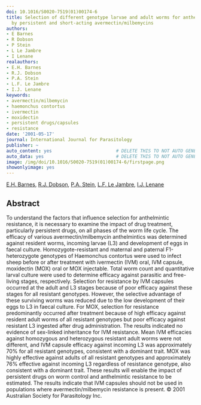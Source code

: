 ```yaml
---
doi: 10.1016/S0020-7519(01)00174-6
title: Selection of different genotype larvae and adult worms for anthelmintic resistance
  by persistent and short-acting avermectin/milbemycins
authors:
- E Barnes
- R Dobson
- P Stein
- L Le Jambre
- I Lenane
realauthors:
- E.H. Barnes
- R.J. Dobson
- P.A. Stein
- L.F. Le Jambre
- I.J. Lenane
keywords:
- avermectin/milbemycin
- haemonchus contortus
- ivermectin
- moxidectin
- persistent drugs/capsules
- resistance
date: '2001-05-17'
journal: International Journal for Parasitology
publisher: ~
auto_content: yes                        # DELETE THIS TO NOT AUTO GENERATE CONTENT
auto_data: yes                           # DELETE THIS TO NOT AUTO GENERATE METADATA
image: /img/doi/10.1016/S0020-7519(01)00174-6/firstpage.png
showonlyimage: yes
---
```

[E.H. Barnes](https://www.scopus.com/authid/detail.uri?authorId=56594436000), [R.J. Dobson](https://www.scopus.com/authid/detail.uri?authorId=7102629985), [P.A. Stein](https://www.scopus.com/authid/detail.uri?authorId=7401766338), [L.F. Le Jambre](https://www.scopus.com/authid/detail.uri?authorId=7004181042), [I.J. Lenane](https://www.scopus.com/authid/detail.uri?authorId=6506559458)

## Abstract
To understand the factors that influence selection for anthelmintic resistance, it is necessary to examine the impact of drug treatment, particularly persistent drugs, on all phases of the worm life cycle. The efficacy of various avermectin/milbemycin anthelmintics was determined against resident worms, incoming larvae (L3) and development of eggs in faecal culture. Homozygote-resistant and maternal and paternal F1-heterozygote genotypes of Haemonchus contortus were used to infect sheep before or after treatment with ivermectin (IVM) oral, IVM capsule, moxidectin (MOX) oral or MOX injectable. Total worm count and quantitative larval culture were used to determine efficacy against parasitic and free-living stages, respectively. Selection for resistance by IVM capsules occurred at the adult and L3 stages because of poor efficacy against these stages for all resistant genotypes. However, the selective advantage of these surviving worms was reduced due to the low development of their eggs to L3 in faecal culture. For MOX, selection for resistance predominantly occurred after treatment because of high efficacy against resident adult worms of all resistant genotypes but poor efficacy against resistant L3 ingested after drug administration. The results indicated no evidence of sex-linked inheritance for IVM resistance. Mean IVM efficacies against homozygous and heterozygous resistant adult worms were not different, and IVM capsule efficacy against incoming L3 was approximately 70% for all resistant genotypes, consistent with a dominant trait. MOX was highly effective against adults of all resistant genotypes and approximately 76% effective against incoming L3 regardless of resistance genotype, also consistent with a dominant trait. These results will enable the impact of persistent drugs on worm control and anthelmintic resistance to be estimated. The results indicate that IVM capsules should not be used in populations where avermectin/milbemycin resistance is present. © 2001 Australian Society for Parasitology Inc.
